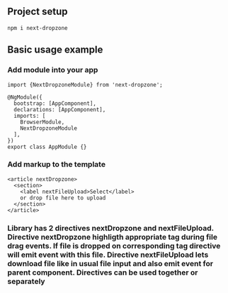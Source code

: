 ## Project setup

```
npm i next-dropzone
```

## Basic usage example

### Add module into your app

```
import {NextDropzoneModule} from 'next-dropzone';

@NgModule({
  bootstrap: [AppComponent],
  declarations: [AppComponent],
  imports: [
    BrowserModule,
    NextDropzoneModule
  ],
})
export class AppModule {}
```

### Add markup to the template

```
<article nextDropzone>
  <section>
    <label nextFileUpload>Select</label>
    or drop file here to upload
  </section>
</article>
```

### Library has 2 directives nextDropzone and nextFileUpload. Directive nextDropzone highligth appropriate tag during file drag events. If file is dropped on corresponding tag directive will emit event with this file. Directive nextFileUpload lets download file like in usual file input and also emit event for parent component. Directives can be used together or separately